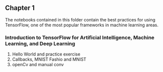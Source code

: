## Chapter 1

The notebooks contained in this folder contain the best practices for using TensorFlow, one of the most popular frameworks in machine learning areas.

### Introduction to TensorFlow for Artificial Intelligence, Machine Learning, and Deep Learning

1. Hello World and  practice exercise
2. Callbacks, MNIST Fashio and MNIST
3. openCv and manual conv



